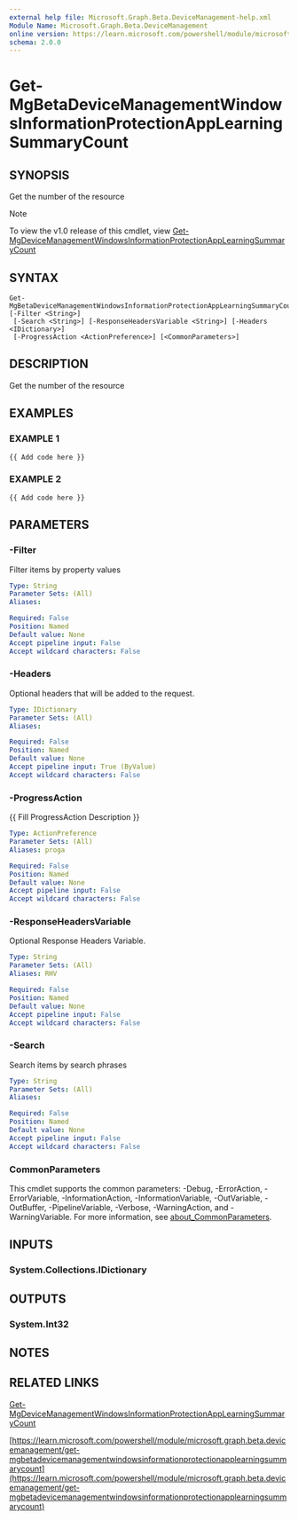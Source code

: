 ```yaml
---
external help file: Microsoft.Graph.Beta.DeviceManagement-help.xml
Module Name: Microsoft.Graph.Beta.DeviceManagement
online version: https://learn.microsoft.com/powershell/module/microsoft.graph.beta.devicemanagement/get-mgbetadevicemanagementwindowsinformationprotectionapplearningsummarycount
schema: 2.0.0
---
```


# Get-MgBetaDeviceManagementWindowsInformationProtectionAppLearningSummaryCount

## SYNOPSIS
Get the number of the resource

> [!NOTE]
> To view the v1.0 release of this cmdlet, view [Get-MgDeviceManagementWindowsInformationProtectionAppLearningSummaryCount](/powershell/module/Microsoft.Graph.DeviceManagement/Get-MgDeviceManagementWindowsInformationProtectionAppLearningSummaryCount?view=graph-powershell-1.0)

## SYNTAX

```
Get-MgBetaDeviceManagementWindowsInformationProtectionAppLearningSummaryCount [-Filter <String>]
 [-Search <String>] [-ResponseHeadersVariable <String>] [-Headers <IDictionary>]
 [-ProgressAction <ActionPreference>] [<CommonParameters>]
```

## DESCRIPTION
Get the number of the resource

## EXAMPLES

### EXAMPLE 1
```
{{ Add code here }}
```

### EXAMPLE 2
```
{{ Add code here }}
```

## PARAMETERS

### -Filter
Filter items by property values

```yaml
Type: String
Parameter Sets: (All)
Aliases:

Required: False
Position: Named
Default value: None
Accept pipeline input: False
Accept wildcard characters: False
```

### -Headers
Optional headers that will be added to the request.

```yaml
Type: IDictionary
Parameter Sets: (All)
Aliases:

Required: False
Position: Named
Default value: None
Accept pipeline input: True (ByValue)
Accept wildcard characters: False
```

### -ProgressAction
{{ Fill ProgressAction Description }}

```yaml
Type: ActionPreference
Parameter Sets: (All)
Aliases: proga

Required: False
Position: Named
Default value: None
Accept pipeline input: False
Accept wildcard characters: False
```

### -ResponseHeadersVariable
Optional Response Headers Variable.

```yaml
Type: String
Parameter Sets: (All)
Aliases: RHV

Required: False
Position: Named
Default value: None
Accept pipeline input: False
Accept wildcard characters: False
```

### -Search
Search items by search phrases

```yaml
Type: String
Parameter Sets: (All)
Aliases:

Required: False
Position: Named
Default value: None
Accept pipeline input: False
Accept wildcard characters: False
```

### CommonParameters
This cmdlet supports the common parameters: -Debug, -ErrorAction, -ErrorVariable, -InformationAction, -InformationVariable, -OutVariable, -OutBuffer, -PipelineVariable, -Verbose, -WarningAction, and -WarningVariable. For more information, see [about_CommonParameters](http://go.microsoft.com/fwlink/?LinkID=113216).

## INPUTS

### System.Collections.IDictionary
## OUTPUTS

### System.Int32
## NOTES

## RELATED LINKS
[Get-MgDeviceManagementWindowsInformationProtectionAppLearningSummaryCount](/powershell/module/Microsoft.Graph.DeviceManagement/Get-MgDeviceManagementWindowsInformationProtectionAppLearningSummaryCount?view=graph-powershell-1.0)

[https://learn.microsoft.com/powershell/module/microsoft.graph.beta.devicemanagement/get-mgbetadevicemanagementwindowsinformationprotectionapplearningsummarycount](https://learn.microsoft.com/powershell/module/microsoft.graph.beta.devicemanagement/get-mgbetadevicemanagementwindowsinformationprotectionapplearningsummarycount)




